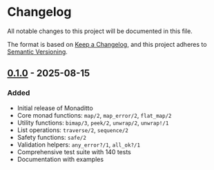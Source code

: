# Changelog

All notable changes to this project will be documented in this file.

The format is based on [Keep a Changelog](https://keepachangelog.com/en/1.0.0/),
and this project adheres to [Semantic Versioning](https://semver.org/spec/v2.0.0.html).

## [0.1.0] - 2025-08-15

### Added
- Initial release of Monaditto
- Core monad functions: `map/2`, `map_error/2`, `flat_map/2`
- Utility functions: `bimap/3`, `peek/2`, `unwrap/2`, `unwrap!/1`
- List operations: `traverse/2`, `sequence/2`
- Safety functions: `safe/2`
- Validation helpers: `any_error?/1`, `all_ok?/1`
- Comprehensive test suite with 140 tests
- Documentation with examples

[0.1.0]: https://github.com/your-username/monaditto/releases/tag/v0.1.0

